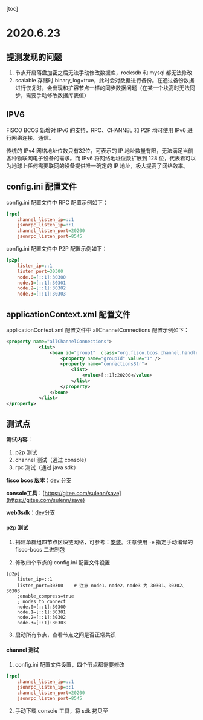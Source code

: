 [toc]

# 2020.6.23

## 提测发现的问题

1. 节点开启落盘加密之后无法手动修改数据库，rocksdb 和 mysql 都无法修改
2. scalable 存储时 binary_log=true，此时会对数据进行备份。在通过备份数据进行恢复时，会出现和扩容节点一样的同步数据问题（在某一个块高时无法同步，需要手动修改数据库表值）

## IPV6

FISCO BCOS 新增对 IPv6 的支持，RPC、CHANNEL 和 P2P 均可使用 IPv6 进行网络连接、通信。

传统的 IPv4 网络地址位数只有32位，可表示的 IP 地址数量有限，无法满足当前各种物联网电子设备的需求。而 IPv6 将网络地址位数扩展到 128 位，代表着可以为地球上任何需要联网的设备提供唯一确定的 IP 地址，极大提高了网络效率。

## config.ini 配置文件

config.ini 配置文件中 RPC 配置示例如下：

```ini
[rpc]
    channel_listen_ip=::1
    jsonrpc_listen_ip=::1
    channel_listen_port=20200
    jsonrpc_listen_port=8545
```

config.ini 配置文件中 P2P 配置示例如下：

```ini
[p2p]
    listen_ip=::1
    listen_port=30300
    node.0=[::1]:30300
    node.1=[::1]:30301
    node.2=[::1]:30302
    node.3=[::1]:30303
```

## applicationContext.xml 配置文件

applicationContext.xml 配置文件中 allChannelConnections 配置示例如下：

```xml
<property name="allChannelConnections">
            <list>
                <bean id="group1"  class="org.fisco.bcos.channel.handler.ChannelConnections">
                    <property name="groupId" value="1" />
                    <property name="connectionsStr">
                        <list>
                            <value>[::1]:20200</value>
                        </list>
                    </property>
                </bean>
            </list>
</property>
```

## 测试点

**测试内容**：

1. p2p 测试
2. channel 测试（通过 console）
3. rpc 测试（通过 java sdk）

**fisco bcos 版本**：[dev 分支](https://github.com/FISCO-BCOS/FISCO-BCOS.git)

**console工具**：[https://gitee.com/sulenn/save](https://gitee.com/sulenn/save)

**web3sdk**：[dev分支](https://github.com/FISCO-BCOS/web3sdk.git)

#### p2p 测试

1. 搭建单群组四节点区块链网络，可参考：[安装](https://fisco-bcos-documentation.readthedocs.io/zh_CN/latest/docs/installation.html)。注意使用 `-e` 指定手动编译的 fisco-bcos 二进制包

2. 修改四个节点的 config.ini 配置文件设置

```shell
[p2p]
    listen_ip=::1
    listen_port=30300    # 注意 node1、node2、node3 为 30301、30302、30303
    ;enable_compress=true
    ; nodes to connect
    node.0=[::1]:30300
    node.1=[::1]:30301
    node.2=[::1]:30302
    node.3=[::1]:30303
```

3. 启动所有节点，查看节点之间是否正常共识

#### channel 测试

1. config.ini 配置文件设置，四个节点都需要修改

```ini
[rpc]
    channel_listen_ip=::1
    jsonrpc_listen_ip=::1
    channel_listen_port=20200
    jsonrpc_listen_port=8545
```

2. 手动下载 console 工具，将 sdk 拷贝至